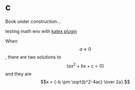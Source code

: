 # c

Book under construction...

testing math env with [katex plugin](http://plugins.gitbook.com/plugin/katex)

When $$a \ne 0$$, there are two solutions to $$(ax^2 + bx + c = 0)$$ and they are
$$x = {-b \pm \sqrt{b^2-4ac} \over 2a}.$$

